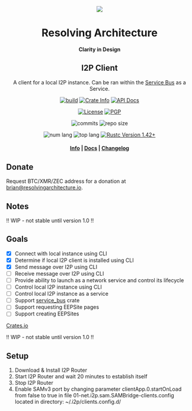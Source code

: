 <div align="center">
  <img src="https://resolvingarchitecture.io/images/ra.png"  />

  <h1>Resolving Architecture</h1>

  <p>
    <strong>Clarity in Design</strong>
  </p>
  
  <h2>I2P Client</h2>
  
  <p>
   A client for a local I2P instance. Can be ran within the <a target="_blank" href="https://github.com/resolvingarchitecture/service-bus">Service Bus</a> as a Service.
   </p>
  
  <p>
    <a href="https://travis-ci.com/resolvingarchitecture/i2p-client"><img alt="build" src="https://img.shields.io/travis/resolvingarchitecture/i2p-client"/></a>
    <a href="https://crates.io/crates/i2p-client"><img alt="Crate Info" src="https://img.shields.io/crates/v/i2p-client.svg"/></a>
    <a href="https://docs.rs/crate/i2p-client/"><img alt="API Docs" src="https://img.shields.io/badge/docs.i2p-client-green"/></a>
  </p>
  <p>
    <a href="https://github.com/resolvingarchitecture/i2p-client/blob/master/LICENSE"><img alt="License" src="https://img.shields.io/github/license/resolvingarchitecture/i2p-client"/></a>
    <a href="https://resolvingarchitecture.io/ks/publickey.brian@resolvingarchitecture.io.asc"><img alt="PGP" src="https://img.shields.io/keybase/pgp/objectorange"/></a>
  </p>
  <p>
    <img alt="commits" src="https://img.shields.io/crates/d/i2p-client"/>
    <img alt="repo size" src="https://img.shields.io/github/repo-size/resolvingarchitecture/i2p-client"/>
  </p>
  <p>
    <img alt="num lang" src="https://img.shields.io/github/languages/count/resolvingarchitecture/i2p-client"/>
    <img alt="top lang" src="https://img.shields.io/github/languages/top/resolvingarchitecture/i2p-client"/>
    <a href="https://blog.rust-lang.org/2020/03/12/Rust-1.42.html"><img alt="Rustc Version 1.42+" src="https://img.shields.io/badge/rustc-1.42+-green.svg"/></a>
  </p>

  <h4>
    <a href="https://resolvingarchitecture.io">Info</a>
    <span> | </span>
    <a href="https://docs.rs/crate/i2p-client/">Docs</a>
    <span> | </span>
    <a href="https://github.com/resolvingarchitecture/i2p-client/blob/master/CHANGELOG.md">Changelog</a>
  </h4>
</div>

## Donate
Request BTC/XMR/ZEC address for a donation at brian@resolvingarchitecture.io.

## Notes
!! WIP - not stable until version 1.0 !!

## Goals

*[x] Connect with local instance using CLI
*[x] Determine if local I2P client is installed using CLI
*[x] Send message over I2P using CLI
*[ ] Receive message over I2P using CLI
*[ ] Provide ability to launch as a network service and control its lifecycle
*[ ] Control local I2P instance using CLI
*[ ] Control local I2P instance as a service
*[ ] Support [service_bus](https://crates.io/crates/service-bus) crate
*[ ] Support requesting EEPSite pages
*[ ] Support creating EEPSites

[Crates.io](https://crates.io/crates/i2p_client)

!! WIP - not stable until version 1.0 !!

## Setup
1. Download & Install I2P Router
2. Start I2P Router and wait 20 minutes to establish itself
3. Stop I2P Router
4. Enable SAMv3 port by changing parameter clientApp.0.startOnLoad from false to true in file 
01-net.i2p.sam.SAMBridge-clients.config located in directory: ~/.i2p/clients.config.d/